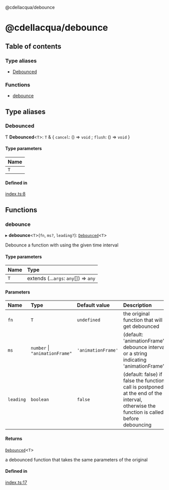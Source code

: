 @cdellacqua/debounce

# @cdellacqua/debounce

## Table of contents

### Type aliases

- [Debounced](README.md#debounced)

### Functions

- [debounce](README.md#debounce)

## Type aliases

### Debounced

Ƭ **Debounced**<`T`\>: `T` & { `cancel`: () => `void` ; `flush`: () => `void`  }

#### Type parameters

| Name |
| :------ |
| `T` |

#### Defined in

[index.ts:8](https://github.com/cdellacqua/debounce.js/blob/main/src/lib/index.ts#L8)

## Functions

### debounce

▸ **debounce**<`T`\>(`fn`, `ms?`, `leading?`): [`Debounced`](README.md#debounced)<`T`\>

Debounce a function with using the given time interval

#### Type parameters

| Name | Type |
| :------ | :------ |
| `T` | extends (...`args`: `any`[]) => `any` |

#### Parameters

| Name | Type | Default value | Description |
| :------ | :------ | :------ | :------ |
| `fn` | `T` | `undefined` | the original function that will get debounced |
| `ms` | `number` \| ``"animationFrame"`` | `'animationFrame'` | (default: 'animationFrame') debounce interval or a string indicating 'animationFrame' |
| `leading` | `boolean` | `false` | (default: false) if false the function call is postponed at the end of the interval, otherwise the function is called before debouncing |

#### Returns

[`Debounced`](README.md#debounced)<`T`\>

a debounced function that takes the same parameters of the original

#### Defined in

[index.ts:17](https://github.com/cdellacqua/debounce.js/blob/main/src/lib/index.ts#L17)
